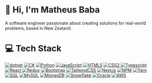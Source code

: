 
# :wave: Hi, I'm Matheus Baba
A software engineer passionate about creating solutions for real-world problems, based in New Zealand.
 

# :computer: Tech Stack
[![dotnet](https://img.shields.io/badge/dotnet-5C2D91?style=for-the-badge&logo=dotnet&logoColor=white)](https://docs.microsoft.com/en-us/dotnet/) [![C#](https://img.shields.io/badge/C%23-178600?style=for-the-badge&logo=csharp&logoColor=white)](https://docs.microsoft.com/en-us/dotnet/csharp/) [![Python](https://img.shields.io/badge/Python-3776AB?style=for-the-badge&logo=python&logoColor=white)](https://www.python.org/) [![JavaScript](https://img.shields.io/badge/JavaScript-F7DF1E?style=for-the-badge&logo=javascript&logoColor=white)](https://www.javascript.com/) [![HTML5](https://img.shields.io/badge/HTML5-E34F26?style=for-the-badge&logo=HTML5&logoColor=white)](https://html.spec.whatwg.org/multipage/) [![CSS3](https://img.shields.io/badge/CSS3-1572B6?style=for-the-badge&logo=CSS3&logoColor=white)](https://www.w3.org/Style/CSS/) [![Typescript](https://img.shields.io/badge/Typescript-007ACC?style=for-the-badge&logo=typescript&logoColor=white)](https://www.typescriptlang.org/) [![React](https://img.shields.io/badge/React-61DAFB?style=for-the-badge&logo=react&logoColor=white)](https://reactjs.org/) [![Redux](https://img.shields.io/badge/Redux-764ABC?style=for-the-badge&logo=redux&logoColor=white)](https://redux.js.org/) [![Bootstrap](https://img.shields.io/badge/Bootstrap-563D7C?style=for-the-badge&logo=bootstrap&logoColor=white)](https://getbootstrap.com/) [![TailwindCSS](https://img.shields.io/badge/TailwindCSS-06B6D4?style=for-the-badge&logo=tailwindcss&logoColor=white)](https://tailwindcss.com/) [![NextJs](https://img.shields.io/badge/NextJs-000000?style=for-the-badge&logo=next.js&logoColor=white)](https://nextjs.org/) [![NPM](https://img.shields.io/badge/NPM-CB3837?style=for-the-badge&logo=npm&logoColor=white)](https://www.npmjs.com/) [![Yarn](https://img.shields.io/badge/Yarn-2C8EBB?style=for-the-badge&logo=yarn&logoColor=white)](https://yarnpkg.com/) [![SQL](https://img.shields.io/badge/SQL-4479A1?style=for-the-badge&logo=sql&logoColor=white)](https://www.w3schools.com/sql/) [![MySQL](https://img.shields.io/badge/MySQL-4479A1?style=for-the-badge&logo=mysql&logoColor=white)](https://www.mysql.com/) [![MongoDB](https://img.shields.io/badge/MongoDB-47A248?style=for-the-badge&logo=mongodb&logoColor=white)](https://www.mongodb.com/) [![Snowflake](https://img.shields.io/badge/Snowflake-3776AB?style=for-the-badge&logo=snowflake&logoColor=white)](https://www.snowflake.com/) [![Oracle](https://img.shields.io/badge/Oracle-F80000?style=for-the-badge&logo=oracle&logoColor=white)](https://www.oracle.com/database/) [![AWS](https://img.shields.io/badge/AWS-grey?style=for-the-badge&logo=amazon-aws&logoColor=white)](https://aws.amazon.com/) 